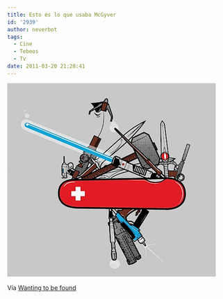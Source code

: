 ```yaml
---
title: Esto es lo que usaba McGyver
id: '2939'
author: neverbot
tags:
  - Cine
  - Tebeos
  - Tv
date: 2011-03-20 21:28:41
---
```


![201103202127.jpg](./esto-es-lo-que-usaba-mcgyver/201103202127.jpg)

Vía [Wanting to be found](http://wantingtobefound.tumblr.com/post/1305645626)